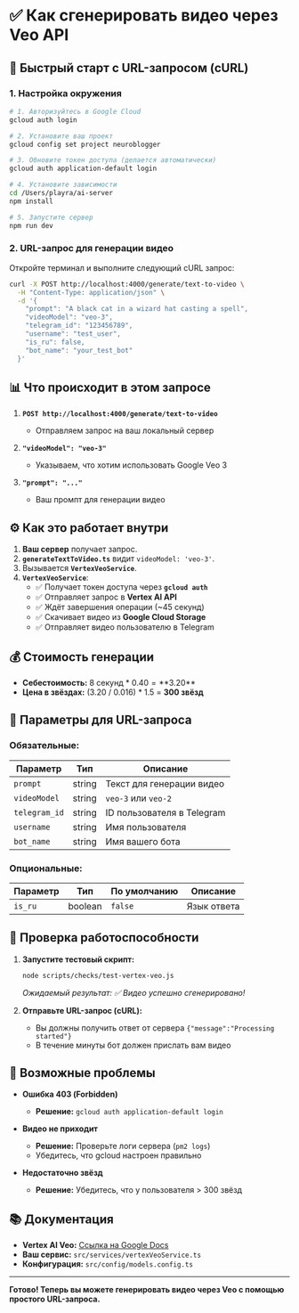 # ✅ Как сгенерировать видео через Veo API

## 🚀 Быстрый старт с URL-запросом (cURL)

### 1. Настройка окружения

```bash
# 1. Авторизуйтесь в Google Cloud
gcloud auth login

# 2. Установите ваш проект
gcloud config set project neuroblogger

# 3. Обновите токен доступа (делается автоматически)
gcloud auth application-default login

# 4. Установите зависимости
cd /Users/playra/ai-server
npm install

# 5. Запустите сервер
npm run dev
```

### 2. URL-запрос для генерации видео

Откройте терминал и выполните следующий cURL запрос:

```bash
curl -X POST http://localhost:4000/generate/text-to-video \
  -H "Content-Type: application/json" \
  -d '{
    "prompt": "A black cat in a wizard hat casting a spell",
    "videoModel": "veo-3",
    "telegram_id": "123456789",
    "username": "test_user",
    "is_ru": false,
    "bot_name": "your_test_bot"
  }'
```

## 📊 Что происходит в этом запросе

1.  **`POST http://localhost:4000/generate/text-to-video`**

    - Отправляем запрос на ваш локальный сервер

2.  **`"videoModel": "veo-3"`**

    - Указываем, что хотим использовать Google Veo 3

3.  **`"prompt": "..."`**
    - Ваш промпт для генерации видео

## ⚙️ Как это работает внутри

1.  **Ваш сервер** получает запрос.
2.  **`generateTextToVideo.ts`** видит `videoModel: 'veo-3'`.
3.  Вызывается **`VertexVeoService`**.
4.  **`VertexVeoService`**:
    - ✅ Получает токен доступа через **`gcloud auth`**
    - ✅ Отправляет запрос в **Vertex AI API**
    - ✅ Ждёт завершения операции (~45 секунд)
    - ✅ Скачивает видео из **Google Cloud Storage**
    - ✅ Отправляет видео пользователю в Telegram

## 💰 Стоимость генерации

- **Себестоимость:** 8 секунд \* $0.40 = **$3.20**
- **Цена в звёздах:** (3.20 / 0.016) \* 1.5 = **300 звёзд**

## 📝 Параметры для URL-запроса

### Обязательные:

| Параметр      | Тип    | Описание                   |
| ------------- | ------ | -------------------------- |
| `prompt`      | string | Текст для генерации видео  |
| `videoModel`  | string | `veo-3` или `veo-2`        |
| `telegram_id` | string | ID пользователя в Telegram |
| `username`    | string | Имя пользователя           |
| `bot_name`    | string | Имя вашего бота            |

### Опциональные:

| Параметр | Тип     | По умолчанию | Описание    |
| -------- | ------- | ------------ | ----------- |
| `is_ru`  | boolean | `false`      | Язык ответа |

## 🚀 Проверка работоспособности

1.  **Запустите тестовый скрипт:**

    ```bash
    node scripts/checks/test-vertex-veo.js
    ```

    _Ожидаемый результат: ✅ Видео успешно сгенерировано!_

2.  **Отправьте URL-запрос (cURL):**
    - Вы должны получить ответ от сервера `{"message":"Processing started"}`
    - В течение минуты бот должен прислать вам видео

## 🐛 Возможные проблемы

- **Ошибка 403 (Forbidden)**

  - **Решение:** `gcloud auth application-default login`

- **Видео не приходит**

  - **Решение:** Проверьте логи сервера (`pm2 logs`)
  - Убедитесь, что gcloud настроен правильно

- **Недостаточно звёзд**
  - **Решение:** Убедитесь, что у пользователя > 300 звёзд

## 📚 Документация

- **Vertex AI Veo:** [Ссылка на Google Docs](https://cloud.google.com/vertex-ai/generative-ai/docs/model-reference/veo-video-generation)
- **Ваш сервис:** `src/services/vertexVeoService.ts`
- **Конфигурация:** `src/config/models.config.ts`

---

**Готово! Теперь вы можете генерировать видео через Veo с помощью простого URL-запроса.**
